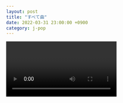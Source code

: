 ```yaml
---
layout: post
title: "すべて曲"
date: 2022-03-31 23:00:00 +0900
category: j-pop
---
```


<div class="video-container">
    <video id="player" class="video-js vjs-default-skin vjs-big-play-centered" data-json="/public/json/j-pop/すべて曲.json"></video>
</div>
